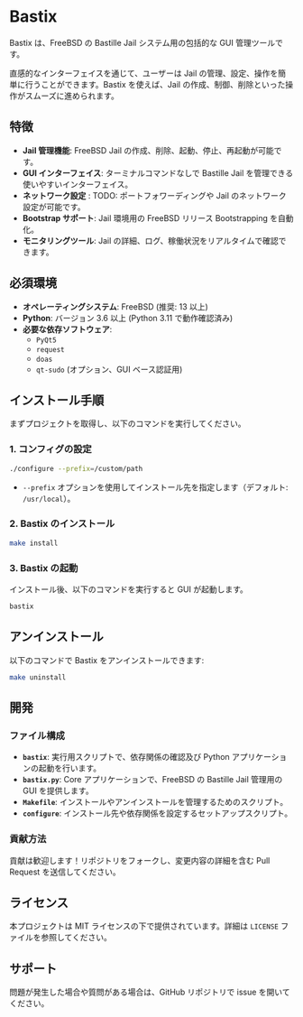 # Bastix

Bastix は、FreeBSD の Bastille Jail システム用の包括的な GUI 管理ツールです。

直感的なインターフェイスを通じて、ユーザーは Jail の管理、設定、操作を簡単に行うことができます。Bastix を使えば、Jail の作成、制御、削除といった操作がスムーズに進められます。

## 特徴
- **Jail 管理機能**: FreeBSD Jail の作成、削除、起動、停止、再起動が可能です。
- **GUI インターフェイス**: ターミナルコマンドなしで Bastille Jail を管理できる使いやすいインターフェイス。
- **ネットワーク設定** : TODO: ポートフォワーディングや Jail のネットワーク設定が可能です。
- **Bootstrap サポート**: Jail 環境用の FreeBSD リリース Bootstrapping を自動化。
- **モニタリングツール**: Jail の詳細、ログ、稼働状況をリアルタイムで確認できます。

## 必須環境
- **オペレーティングシステム**: FreeBSD (推奨: 13 以上)
- **Python**: バージョン 3.6 以上 (Python 3.11 で動作確認済み)
- **必要な依存ソフトウェア**:
    - `PyQt5`
    - `request`
    - `doas`
    - `qt-sudo` (オプション、GUI ベース認証用)

## インストール手順
まずプロジェクトを取得し、以下のコマンドを実行してください。

### 1. コンフィグの設定
```bash
./configure --prefix=/custom/path
```
- `--prefix` オプションを使用してインストール先を指定します（デフォルト: `/usr/local`）。

### 2. Bastix のインストール
```bash
make install
```

### 3. Bastix の起動
インストール後、以下のコマンドを実行すると GUI が起動します。
```bash
bastix
```

## アンインストール
以下のコマンドで Bastix をアンインストールできます:
```bash
make uninstall
```

## 開発
### ファイル構成
- **`bastix`**:
  実行用スクリプトで、依存関係の確認及び Python アプリケーションの起動を行います。
- **`bastix.py`**:
  Core アプリケーションで、FreeBSD の Bastille Jail 管理用の GUI を提供します。
- **`Makefile`**:
  インストールやアンインストールを管理するためのスクリプト。
- **`configure`**:
  インストール先や依存関係を設定するセットアップスクリプト。

### 貢献方法
貢献は歓迎します！リポジトリをフォークし、変更内容の詳細を含む Pull Request を送信してください。

## ライセンス
本プロジェクトは MIT ライセンスの下で提供されています。詳細は `LICENSE` ファイルを参照してください。

## サポート
問題が発生した場合や質問がある場合は、GitHub リポジトリで issue を開いてください。